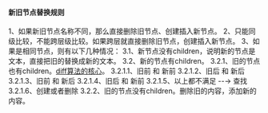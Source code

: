#### 新旧节点替换规则
1、如果新旧节点名称不同，那么直接删除旧节点、创建插入新节点。
2、只能同级比较，不能跨层级比较。如果跨层就直接删除旧节点，创建插入新节点。
3、如果是相同节点，则有以下几种情况：
  3.1、新节点没有children，说明新的节点是文本，直接把旧的替换成新的文本。
  3.2、新的节点有children。
    3.2.1、旧的节点也有children。[diff算法的核心](https://www.bilibili.com/video/BV1K64y1s7ot?p=6&spm_id_from=pageDriver&vd_source=6fcf4a3ab2e5eeed5205f180ed7acb45)。
      3.2.1.1、旧前 和 新前
      3.2.1.2、旧后 和 新后
      3.2.1.3、旧前 和 新后
      3.2.1.4、旧后 和 新前
      3.2.1.5、以上都不满足 --→ 查找
      3.2.1.6、创建或者删除
    3.2.2、旧的节点没有children。删除旧的内容，添加新的内容。